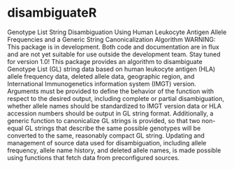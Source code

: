 # disambiguateR
Genotype List String Disambiguation Using Human Leukocyte Antigen Allele Frequencies and
    a Generic String Canonicalization Algorithm
WARNING: This package is in development. Both code and documentation are in flux and are not
yet suitable for use outside the development team. Stay tuned for version 1.0!
    This package provides an algorithm to disambiguate Genotype List
    (GL) string data based on human leukocyte antigen (HLA) allele frequency data,
    deleted allele data, geographic region, and International Immunogenetics
    information system (IMGT) version. Arguments must
    be provided to define the behavior of the function with respect to the desired
    output, including complete or partial disambiguation, whether allele names
    should be standardized to IMGT version data or HLA accession numbers should be
    output in GL string format. Additionally, a generic function to canonicalize
    GL strings is provided, so that two non-equal GL strings that describe the same
    possible genotypes will be converted to the same, reasonably compact GL string.
    Updating and management of source data used for disambiguation, including allele
    frequency, allele name history, and deleted allele names, is made possible using
    functions that fetch data from preconfigured sources.

